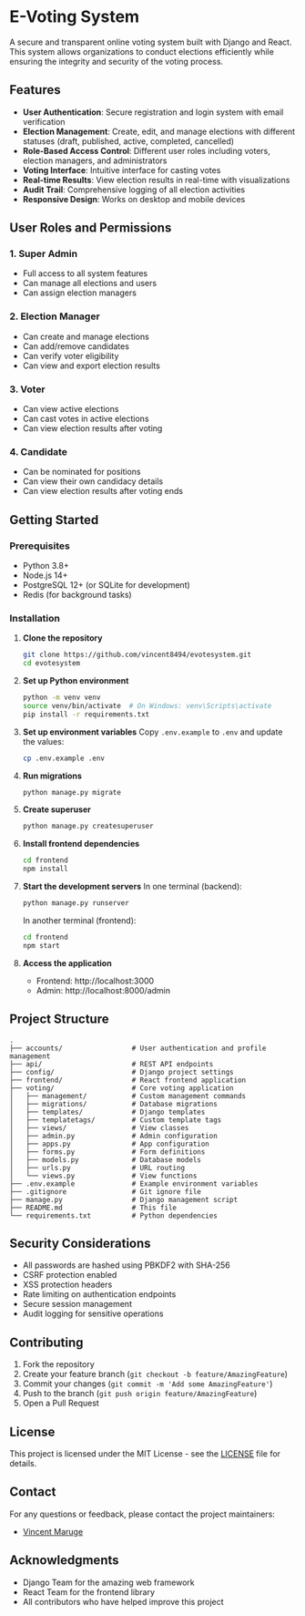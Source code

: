 # E-Voting System

A secure and transparent online voting system built with Django and React. This system allows organizations to conduct elections efficiently while ensuring the integrity and security of the voting process.

## Features

- **User Authentication**: Secure registration and login system with email verification
- **Election Management**: Create, edit, and manage elections with different statuses (draft, published, active, completed, cancelled)
- **Role-Based Access Control**: Different user roles including voters, election managers, and administrators
- **Voting Interface**: Intuitive interface for casting votes
- **Real-time Results**: View election results in real-time with visualizations
- **Audit Trail**: Comprehensive logging of all election activities
- **Responsive Design**: Works on desktop and mobile devices

## User Roles and Permissions

### 1. Super Admin
- Full access to all system features
- Can manage all elections and users
- Can assign election managers

### 2. Election Manager
- Can create and manage elections
- Can add/remove candidates
- Can verify voter eligibility
- Can view and export election results

### 3. Voter
- Can view active elections
- Can cast votes in active elections
- Can view election results after voting

### 4. Candidate
- Can be nominated for positions
- Can view their own candidacy details
- Can view election results after voting ends

## Getting Started

### Prerequisites

- Python 3.8+
- Node.js 14+
- PostgreSQL 12+ (or SQLite for development)
- Redis (for background tasks)

### Installation

1. **Clone the repository**
   ```bash
   git clone https://github.com/vincent8494/evotesystem.git
   cd evotesystem
   ```

2. **Set up Python environment**
   ```bash
   python -m venv venv
   source venv/bin/activate  # On Windows: venv\Scripts\activate
   pip install -r requirements.txt
   ```

3. **Set up environment variables**
   Copy `.env.example` to `.env` and update the values:
   ```bash
   cp .env.example .env
   ```

4. **Run migrations**
   ```bash
   python manage.py migrate
   ```

5. **Create superuser**
   ```bash
   python manage.py createsuperuser
   ```

6. **Install frontend dependencies**
   ```bash
   cd frontend
   npm install
   ```

7. **Start the development servers**
   In one terminal (backend):
   ```bash
   python manage.py runserver
   ```
   
   In another terminal (frontend):
   ```bash
   cd frontend
   npm start
   ```

8. **Access the application**
   - Frontend: http://localhost:3000
   - Admin: http://localhost:8000/admin

## Project Structure

```
.
├── accounts/                 # User authentication and profile management
├── api/                      # REST API endpoints
├── config/                   # Django project settings
├── frontend/                 # React frontend application
├── voting/                   # Core voting application
│   ├── management/           # Custom management commands
│   ├── migrations/           # Database migrations
│   ├── templates/            # Django templates
│   ├── templatetags/         # Custom template tags
│   ├── views/                # View classes
│   ├── admin.py              # Admin configuration
│   ├── apps.py               # App configuration
│   ├── forms.py              # Form definitions
│   ├── models.py             # Database models
│   ├── urls.py               # URL routing
│   └── views.py              # View functions
├── .env.example              # Example environment variables
├── .gitignore                # Git ignore file
├── manage.py                 # Django management script
├── README.md                 # This file
└── requirements.txt          # Python dependencies
```

## Security Considerations

- All passwords are hashed using PBKDF2 with SHA-256
- CSRF protection enabled
- XSS protection headers
- Rate limiting on authentication endpoints
- Secure session management
- Audit logging for sensitive operations

## Contributing

1. Fork the repository
2. Create your feature branch (`git checkout -b feature/AmazingFeature`)
3. Commit your changes (`git commit -m 'Add some AmazingFeature'`)
4. Push to the branch (`git push origin feature/AmazingFeature`)
5. Open a Pull Request

## License

This project is licensed under the MIT License - see the [LICENSE](LICENSE) file for details.

## Contact

For any questions or feedback, please contact the project maintainers:
- [Vincent Maruge](mailto:marugevincentk@gmail.com)

## Acknowledgments

- Django Team for the amazing web framework
- React Team for the frontend library
- All contributors who have helped improve this project
